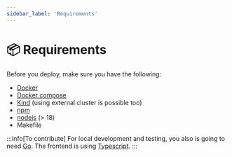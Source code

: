 ```yaml
---
sidebar_label: 'Requirements'
---
```


# 📦 Requirements

Before you deploy, make sure you have the following:

- [Docker](https://www.docker.com/)
- [Docker compose](https://docs.docker.com/compose/)
- [Kind](https://kind.sigs.k8s.io/) (using external cluster is possible too)
- [npm](https://www.npmjs.com/)
- [nodejs](https://nodejs.org/pt) (> 18)
- Makefile

:::info[To contribute]
For local development and testing, you also is going to need [Go](https://go.dev/). The frontend is using [Typescript](https://www.typescriptlang.org/).
:::